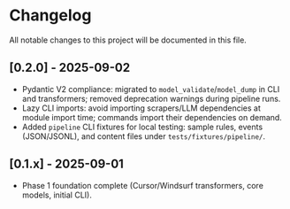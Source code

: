 # Changelog

All notable changes to this project will be documented in this file.

## [0.2.0] - 2025-09-02

- Pydantic V2 compliance: migrated to `model_validate`/`model_dump` in CLI and transformers; removed deprecation warnings during pipeline runs.
- Lazy CLI imports: avoid importing scrapers/LLM dependencies at module import time; commands import their dependencies on demand.
- Added `pipeline` CLI fixtures for local testing: sample rules, events (JSON/JSONL), and content files under `tests/fixtures/pipeline/`.

## [0.1.x] - 2025-09-01

- Phase 1 foundation complete (Cursor/Windsurf transformers, core models, initial CLI).

